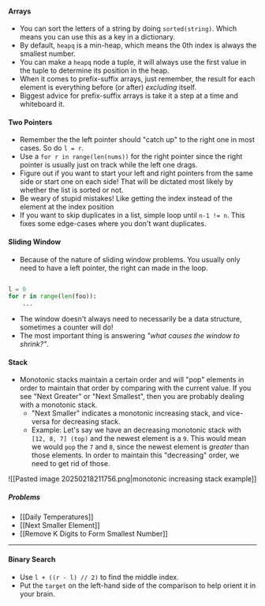 #### Arrays
- You can sort the letters of a string by doing `sorted(string)`. Which means you can use this as a key in a dictionary.
- By default, `heapq` is a min-heap, which means the 0th index is always the smallest number.
- You can make a `heapq` node a tuple, it will always use the first value in the tuple to determine its position in the heap.
- When it comes to prefix-suffix arrays, just remember, the result for each element is everything before (or after) _excluding_ itself.
- Biggest advice for prefix-suffix arrays is take it a step at a time and whiteboard it.
#### Two Pointers
- Remember the the left pointer should "catch up" to the right one in most cases. So do `l = r`.
- Use a `for r in range(len(nums))` for the right pointer since the right pointer is usually just on track while the left one drags.
- Figure out if you want to start your left and right pointers from the same side or start one on each side! That will be dictated most likely by whether the list is sorted or not.
- Be weary of stupid mistakes! Like getting the index instead of the element at the index position
- If you want to skip duplicates in a list, simple loop until `n-1 != n`. This fixes some edge-cases where you don't want duplicates.

#### Sliding Window
- Because of the nature of sliding window problems. You usually only need to have a left pointer, the right can made in the loop.

```python

l = 0
for r in range(len(foo)):
    ...

```

- The window doesn't always need to necessarily be a data structure, sometimes a counter will do!
- The most important thing is answering _"what causes the window to shrink?"_.

#### Stack
- Monotonic stacks maintain a certain order and will "pop" elements in order to maintain that order by comparing with the current value. If you see "Next Greater" or "Next Smallest", then you are probably dealing with a monotonic stack.
	- "Next Smaller" indicates a monotonic increasing stack, and vice-versa for decreasing stack.
	- Example: Let's say we have an decreasing monotonic stack with `[12, 8, 7] (top)` and the newest element is a `9`. This would mean we would `pop` the `7` and `8`, since the newest element is _greater_ than those elements. In order to maintain this "decreasing" order, we need to get rid of those.

![[Pasted image 20250218211756.png|monotonic increasing stack example]]

##### Problems 
- [[Daily Temperatures]]
- [[Next Smaller Element]]
- [[Remove K Digits to Form Smallest Number]]

---

#### Binary Search
- Use `l + ((r - l) // 2)` to find the middle index.
- Put the `target` on the left-hand side of the comparison to help orient it in your brain.

